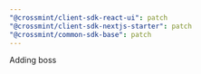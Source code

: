 ```yaml
---
"@crossmint/client-sdk-react-ui": patch
"@crossmint/client-sdk-nextjs-starter": patch
"@crossmint/common-sdk-base": patch
---
```


Adding boss
